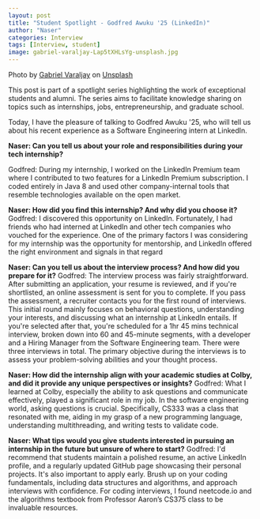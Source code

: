 ```yaml
---
layout: post
title: "Student Spotlight - Godfred Awuku '25 (LinkedIn)"
author: "Naser"
categories: Interview
tags: [Interview, student]
image: gabriel-varaljay-Lap5tXHLsYg-unsplash.jpg
---
```

Photo by <a href="https://unsplash.com/@gabrielvaraljay?utm_source=unsplash&utm_medium=referral&utm_content=creditCopyText">Gabriel Varaljay</a> on <a href="https://unsplash.com/photos/Lap5tXHLsYg?utm_source=unsplash&utm_medium=referral&utm_content=creditCopyText">Unsplash</a>
  

This post is part of a spotlight series highlighting the work of exceptional students and alumni.  The series aims to facilitate knowledge sharing on topics such as internships, jobs, entrepreneurship, and graduate school.  


Today, I have the pleasure of talking to Godfred Awuku '25, who will tell us about his recent experience as a Software Engineering intern at LinkedIn.


**Naser: Can you tell us about your role and responsibilities during your tech internship?**

Godfred: During my internship, I worked on the LinkedIn Premium team where I contributed to two features for a LinkedIn Premium subscription. I coded entirely in Java 8 and used other company-internal tools that resemble technologies available on the open market.

**Naser: How did you find this internship? And why did you choose it?**
Godfred: I discovered this opportunity on LinkedIn. Fortunately, I had friends who had interned at LinkedIn and other tech companies who vouched for the experience. One of the primary factors I was considering for my internship was the opportunity for mentorship, and LinkedIn offered the right environment and signals in that regard

**Naser: Can you tell us about the interview process? And how did you prepare for it?**
Godfred: The interview process was fairly straightforward. After submitting an application, your resume is reviewed, and if you're shortlisted, an online assessment is sent for you to complete. If you pass the assessment, a recruiter contacts you for the first round of interviews. This initial round mainly focuses on behavioral questions, understanding your interests, and discussing what an internship at LinkedIn entails. If you're selected after that, you're scheduled for a 1hr 45 mins technical interview, broken down into 60 and 45-minute segments, with a developer and a Hiring Manager from the Software Engineering team. There were three interviews in total. The primary objective during the interviews is to assess your problem-solving abilities and your thought process.

**Naser: How did the internship align with your academic studies at Colby, and did it provide any unique perspectives or insights?**
Godfred: What I learned at Colby, especially the ability to ask questions and communicate effectively, played a significant role in my job. In the software engineering world, asking questions is crucial. Specifically, CS333 was a class that resonated with me, aiding in my grasp of a new programming language, understanding multithreading, and writing tests to validate code.

**Naser: What tips would you give students interested in pursuing an internship in the future but unsure of where to start?**
Godfred: I'd recommend that students maintain a polished resume, an active LinkedIn profile, and a regularly updated GitHub page showcasing their personal projects. It's also important to apply early. Brush up on your coding fundamentals, including data structures and algorithms, and approach interviews with confidence. For coding interviews, I found neetcode.io and the algorithms textbook from Professor Aaron’s CS375 class to be invaluable resources.
